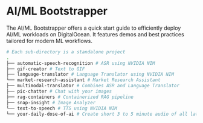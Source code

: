 # AI/ML Bootstrapper

The AI/ML Bootstrapper offers a quick start guide to efficiently deploy AI/ML workloads on DigitalOcean. It features demos and best practices tailored for modern ML workflows.

``` bash
# Each sub-directory is a standalone project
.
├── automatic-speech-recognition # ASR using NVIDIA NIM
├── gif-creator # Text to GIF 
├── language-translator # Language Translator using NVIDIA NIM
└── market-research-assistant # Market Research Assistant
├── multimodal-translator # Combines ASR and Language Translator
├── pic-chatter # Chat with your images
├── rag-containers # Containerized RAG pipeline
├── snap-insight # Image Analyzer
└── text-to-speech # TTS using NVIDIA NIM
└── your-daily-dose-of-ai # Create short 3 to 5 minute audio of all latest ai updates
```
